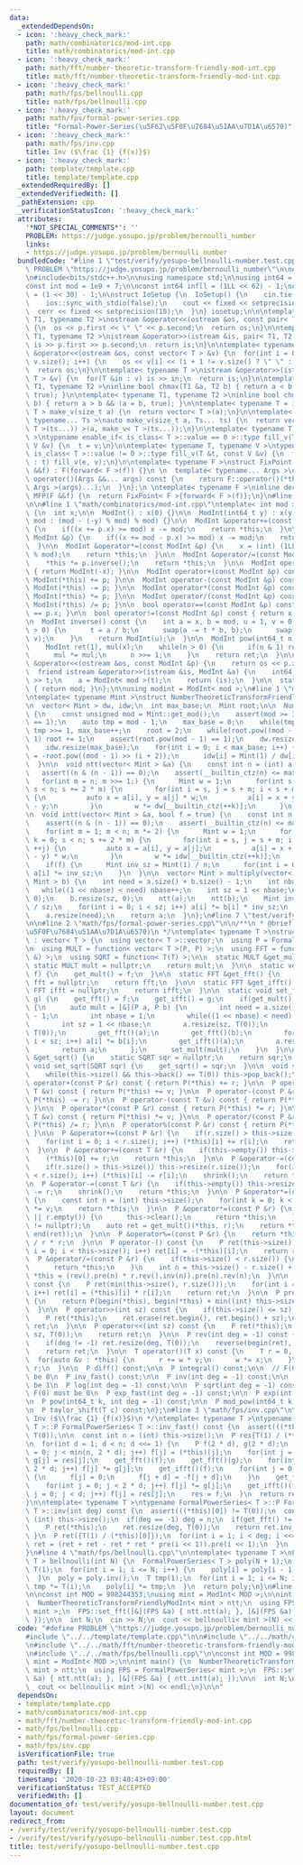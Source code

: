 ```yaml
---
data:
  _extendedDependsOn:
  - icon: ':heavy_check_mark:'
    path: math/combinatorics/mod-int.cpp
    title: math/combinatorics/mod-int.cpp
  - icon: ':heavy_check_mark:'
    path: math/fft/number-theoretic-transform-friendly-mod-int.cpp
    title: math/fft/number-theoretic-transform-friendly-mod-int.cpp
  - icon: ':heavy_check_mark:'
    path: math/fps/bellnoulli.cpp
    title: math/fps/bellnoulli.cpp
  - icon: ':heavy_check_mark:'
    path: math/fps/formal-power-series.cpp
    title: "Formal-Power-Series(\u5F62\u5F0F\u7684\u51AA\u7D1A\u6570)"
  - icon: ':heavy_check_mark:'
    path: math/fps/inv.cpp
    title: Inv ($\frac {1} {f(x)}$)
  - icon: ':heavy_check_mark:'
    path: template/template.cpp
    title: template/template.cpp
  _extendedRequiredBy: []
  _extendedVerifiedWith: []
  _pathExtension: cpp
  _verificationStatusIcon: ':heavy_check_mark:'
  attributes:
    '*NOT_SPECIAL_COMMENTS*': ''
    PROBLEM: https://judge.yosupo.jp/problem/bernoulli_number
    links:
    - https://judge.yosupo.jp/problem/bernoulli_number
  bundledCode: "#line 1 \"test/verify/yosupo-bellnoulli-number.test.cpp\"\n#define\
    \ PROBLEM \"https://judge.yosupo.jp/problem/bernoulli_number\"\n\n#line 1 \"template/template.cpp\"\
    \n#include<bits/stdc++.h>\n\nusing namespace std;\n\nusing int64 = long long;\n\
    const int mod = 1e9 + 7;\n\nconst int64 infll = (1LL << 62) - 1;\nconst int inf\
    \ = (1 << 30) - 1;\n\nstruct IoSetup {\n  IoSetup() {\n    cin.tie(nullptr);\n\
    \    ios::sync_with_stdio(false);\n    cout << fixed << setprecision(10);\n  \
    \  cerr << fixed << setprecision(10);\n  }\n} iosetup;\n\n\ntemplate< typename\
    \ T1, typename T2 >\nostream &operator<<(ostream &os, const pair< T1, T2 >& p)\
    \ {\n  os << p.first << \" \" << p.second;\n  return os;\n}\n\ntemplate< typename\
    \ T1, typename T2 >\nistream &operator>>(istream &is, pair< T1, T2 > &p) {\n \
    \ is >> p.first >> p.second;\n  return is;\n}\n\ntemplate< typename T >\nostream\
    \ &operator<<(ostream &os, const vector< T > &v) {\n  for(int i = 0; i < (int)\
    \ v.size(); i++) {\n    os << v[i] << (i + 1 != v.size() ? \" \" : \"\");\n  }\n\
    \  return os;\n}\n\ntemplate< typename T >\nistream &operator>>(istream &is, vector<\
    \ T > &v) {\n  for(T &in : v) is >> in;\n  return is;\n}\n\ntemplate< typename\
    \ T1, typename T2 >\ninline bool chmax(T1 &a, T2 b) { return a < b && (a = b,\
    \ true); }\n\ntemplate< typename T1, typename T2 >\ninline bool chmin(T1 &a, T2\
    \ b) { return a > b && (a = b, true); }\n\ntemplate< typename T = int64 >\nvector<\
    \ T > make_v(size_t a) {\n  return vector< T >(a);\n}\n\ntemplate< typename T,\
    \ typename... Ts >\nauto make_v(size_t a, Ts... ts) {\n  return vector< decltype(make_v<\
    \ T >(ts...)) >(a, make_v< T >(ts...));\n}\n\ntemplate< typename T, typename V\
    \ >\ntypename enable_if< is_class< T >::value == 0 >::type fill_v(T &t, const\
    \ V &v) {\n  t = v;\n}\n\ntemplate< typename T, typename V >\ntypename enable_if<\
    \ is_class< T >::value != 0 >::type fill_v(T &t, const V &v) {\n  for(auto &e\
    \ : t) fill_v(e, v);\n}\n\ntemplate< typename F >\nstruct FixPoint : F {\n  FixPoint(F\
    \ &&f) : F(forward< F >(f)) {}\n \n  template< typename... Args >\n  decltype(auto)\
    \ operator()(Args &&... args) const {\n    return F::operator()(*this, forward<\
    \ Args >(args)...);\n  }\n};\n \ntemplate< typename F >\ninline decltype(auto)\
    \ MFP(F &&f) {\n  return FixPoint< F >{forward< F >(f)};\n}\n#line 4 \"test/verify/yosupo-bellnoulli-number.test.cpp\"\
    \n\n#line 1 \"math/combinatorics/mod-int.cpp\"\ntemplate< int mod >\nstruct ModInt\
    \ {\n  int x;\n\n  ModInt() : x(0) {}\n\n  ModInt(int64_t y) : x(y >= 0 ? y %\
    \ mod : (mod - (-y) % mod) % mod) {}\n\n  ModInt &operator+=(const ModInt &p)\
    \ {\n    if((x += p.x) >= mod) x -= mod;\n    return *this;\n  }\n\n  ModInt &operator-=(const\
    \ ModInt &p) {\n    if((x += mod - p.x) >= mod) x -= mod;\n    return *this;\n\
    \  }\n\n  ModInt &operator*=(const ModInt &p) {\n    x = (int) (1LL * x * p.x\
    \ % mod);\n    return *this;\n  }\n\n  ModInt &operator/=(const ModInt &p) {\n\
    \    *this *= p.inverse();\n    return *this;\n  }\n\n  ModInt operator-() const\
    \ { return ModInt(-x); }\n\n  ModInt operator+(const ModInt &p) const { return\
    \ ModInt(*this) += p; }\n\n  ModInt operator-(const ModInt &p) const { return\
    \ ModInt(*this) -= p; }\n\n  ModInt operator*(const ModInt &p) const { return\
    \ ModInt(*this) *= p; }\n\n  ModInt operator/(const ModInt &p) const { return\
    \ ModInt(*this) /= p; }\n\n  bool operator==(const ModInt &p) const { return x\
    \ == p.x; }\n\n  bool operator!=(const ModInt &p) const { return x != p.x; }\n\
    \n  ModInt inverse() const {\n    int a = x, b = mod, u = 1, v = 0, t;\n    while(b\
    \ > 0) {\n      t = a / b;\n      swap(a -= t * b, b);\n      swap(u -= t * v,\
    \ v);\n    }\n    return ModInt(u);\n  }\n\n  ModInt pow(int64_t n) const {\n\
    \    ModInt ret(1), mul(x);\n    while(n > 0) {\n      if(n & 1) ret *= mul;\n\
    \      mul *= mul;\n      n >>= 1;\n    }\n    return ret;\n  }\n\n  friend ostream\
    \ &operator<<(ostream &os, const ModInt &p) {\n    return os << p.x;\n  }\n\n\
    \  friend istream &operator>>(istream &is, ModInt &a) {\n    int64_t t;\n    is\
    \ >> t;\n    a = ModInt< mod >(t);\n    return (is);\n  }\n\n  static int get_mod()\
    \ { return mod; }\n};\n\nusing modint = ModInt< mod >;\n#line 1 \"math/fft/number-theoretic-transform-friendly-mod-int.cpp\"\
    \ntemplate< typename Mint >\nstruct NumberTheoreticTransformFriendlyModInt {\n\
    \n  vector< Mint > dw, idw;\n  int max_base;\n  Mint root;\n\n  NumberTheoreticTransformFriendlyModInt()\
    \ {\n    const unsigned mod = Mint::get_mod();\n    assert(mod >= 3 && mod % 2\
    \ == 1);\n    auto tmp = mod - 1;\n    max_base = 0;\n    while(tmp % 2 == 0)\
    \ tmp >>= 1, max_base++;\n    root = 2;\n    while(root.pow((mod - 1) >> 1) ==\
    \ 1) root += 1;\n    assert(root.pow(mod - 1) == 1);\n    dw.resize(max_base);\n\
    \    idw.resize(max_base);\n    for(int i = 0; i < max_base; i++) {\n      dw[i]\
    \ = -root.pow((mod - 1) >> (i + 2));\n      idw[i] = Mint(1) / dw[i];\n    }\n\
    \  }\n\n  void ntt(vector< Mint > &a) {\n    const int n = (int) a.size();\n \
    \   assert((n & (n - 1)) == 0);\n    assert(__builtin_ctz(n) <= max_base);\n \
    \   for(int m = n; m >>= 1;) {\n      Mint w = 1;\n      for(int s = 0, k = 0;\
    \ s < n; s += 2 * m) {\n        for(int i = s, j = s + m; i < s + m; ++i, ++j)\
    \ {\n          auto x = a[i], y = a[j] * w;\n          a[i] = x + y, a[j] = x\
    \ - y;\n        }\n        w *= dw[__builtin_ctz(++k)];\n      }\n    }\n  }\n\
    \n  void intt(vector< Mint > &a, bool f = true) {\n    const int n = (int) a.size();\n\
    \    assert((n & (n - 1)) == 0);\n    assert(__builtin_ctz(n) <= max_base);\n\
    \    for(int m = 1; m < n; m *= 2) {\n      Mint w = 1;\n      for(int s = 0,\
    \ k = 0; s < n; s += 2 * m) {\n        for(int i = s, j = s + m; i < s + m; ++i,\
    \ ++j) {\n          auto x = a[i], y = a[j];\n          a[i] = x + y, a[j] = (x\
    \ - y) * w;\n        }\n        w *= idw[__builtin_ctz(++k)];\n      }\n    }\n\
    \    if(f) {\n      Mint inv_sz = Mint(1) / n;\n      for(int i = 0; i < n; i++)\
    \ a[i] *= inv_sz;\n    }\n  }\n\n  vector< Mint > multiply(vector< Mint > a, vector<\
    \ Mint > b) {\n    int need = a.size() + b.size() - 1;\n    int nbase = 1;\n \
    \   while((1 << nbase) < need) nbase++;\n    int sz = 1 << nbase;\n    a.resize(sz,\
    \ 0);\n    b.resize(sz, 0);\n    ntt(a);\n    ntt(b);\n    Mint inv_sz = Mint(1)\
    \ / sz;\n    for(int i = 0; i < sz; i++) a[i] *= b[i] * inv_sz;\n    intt(a, false);\n\
    \    a.resize(need);\n    return a;\n  }\n};\n#line 7 \"test/verify/yosupo-bellnoulli-number.test.cpp\"\
    \n\n#line 2 \"math/fps/formal-power-series.cpp\"\n\n/**\n * @brief Formal-Power-Series(\u5F62\
    \u5F0F\u7684\u51AA\u7D1A\u6570)\n */\ntemplate< typename T >\nstruct FormalPowerSeries\
    \ : vector< T > {\n  using vector< T >::vector;\n  using P = FormalPowerSeries;\n\
    \n  using MULT = function< vector< T >(P, P) >;\n  using FFT = function< void(P\
    \ &) >;\n  using SQRT = function< T(T) >;\n\n  static MULT &get_mult() {\n   \
    \ static MULT mult = nullptr;\n    return mult;\n  }\n\n  static void set_mult(MULT\
    \ f) {\n    get_mult() = f;\n  }\n\n  static FFT &get_fft() {\n    static FFT\
    \ fft = nullptr;\n    return fft;\n  }\n\n  static FFT &get_ifft() {\n    static\
    \ FFT ifft = nullptr;\n    return ifft;\n  }\n\n  static void set_fft(FFT f, FFT\
    \ g) {\n    get_fft() = f;\n    get_ifft() = g;\n    if(get_mult() == nullptr)\
    \ {\n      auto mult = [&](P a, P b) {\n        int need = a.size() + b.size()\
    \ - 1;\n        int nbase = 1;\n        while((1 << nbase) < need) nbase++;\n\
    \        int sz = 1 << nbase;\n        a.resize(sz, T(0));\n        b.resize(sz,\
    \ T(0));\n        get_fft()(a);\n        get_fft()(b);\n        for(int i = 0;\
    \ i < sz; i++) a[i] *= b[i];\n        get_ifft()(a);\n        a.resize(need);\n\
    \        return a;\n      };\n      set_mult(mult);\n    }\n  }\n\n  static SQRT\
    \ &get_sqrt() {\n    static SQRT sqr = nullptr;\n    return sqr;\n  }\n\n  static\
    \ void set_sqrt(SQRT sqr) {\n    get_sqrt() = sqr;\n  }\n\n  void shrink() {\n\
    \    while(this->size() && this->back() == T(0)) this->pop_back();\n  }\n\n  P\
    \ operator+(const P &r) const { return P(*this) += r; }\n\n  P operator+(const\
    \ T &v) const { return P(*this) += v; }\n\n  P operator-(const P &r) const { return\
    \ P(*this) -= r; }\n\n  P operator-(const T &v) const { return P(*this) -= v;\
    \ }\n\n  P operator*(const P &r) const { return P(*this) *= r; }\n\n  P operator*(const\
    \ T &v) const { return P(*this) *= v; }\n\n  P operator/(const P &r) const { return\
    \ P(*this) /= r; }\n\n  P operator%(const P &r) const { return P(*this) %= r;\
    \ }\n\n  P &operator+=(const P &r) {\n    if(r.size() > this->size()) this->resize(r.size());\n\
    \    for(int i = 0; i < r.size(); i++) (*this)[i] += r[i];\n    return *this;\n\
    \  }\n\n  P &operator+=(const T &r) {\n    if(this->empty()) this->resize(1);\n\
    \    (*this)[0] += r;\n    return *this;\n  }\n\n  P &operator-=(const P &r) {\n\
    \    if(r.size() > this->size()) this->resize(r.size());\n    for(int i = 0; i\
    \ < r.size(); i++) (*this)[i] -= r[i];\n    shrink();\n    return *this;\n  }\n\
    \n  P &operator-=(const T &r) {\n    if(this->empty()) this->resize(1);\n    (*this)[0]\
    \ -= r;\n    shrink();\n    return *this;\n  }\n\n  P &operator*=(const T &v)\
    \ {\n    const int n = (int) this->size();\n    for(int k = 0; k < n; k++) (*this)[k]\
    \ *= v;\n    return *this;\n  }\n\n  P &operator*=(const P &r) {\n    if(this->empty()\
    \ || r.empty()) {\n      this->clear();\n      return *this;\n    }\n    assert(get_mult()\
    \ != nullptr);\n    auto ret = get_mult()(*this, r);\n    return *this = P(begin(ret),\
    \ end(ret));\n  }\n\n  P &operator%=(const P &r) {\n    return *this -= *this\
    \ / r * r;\n  }\n\n  P operator-() const {\n    P ret(this->size());\n    for(int\
    \ i = 0; i < this->size(); i++) ret[i] = -(*this)[i];\n    return ret;\n  }\n\n\
    \  P &operator/=(const P &r) {\n    if(this->size() < r.size()) {\n      this->clear();\n\
    \      return *this;\n    }\n    int n = this->size() - r.size() + 1;\n    return\
    \ *this = (rev().pre(n) * r.rev().inv(n)).pre(n).rev(n);\n  }\n\n  P dot(P r)\
    \ const {\n    P ret(min(this->size(), r.size()));\n    for(int i = 0; i < ret.size();\
    \ i++) ret[i] = (*this)[i] * r[i];\n    return ret;\n  }\n\n  P pre(int sz) const\
    \ {\n    return P(begin(*this), begin(*this) + min((int) this->size(), sz));\n\
    \  }\n\n  P operator>>(int sz) const {\n    if(this->size() <= sz) return {};\n\
    \    P ret(*this);\n    ret.erase(ret.begin(), ret.begin() + sz);\n    return\
    \ ret;\n  }\n\n  P operator<<(int sz) const {\n    P ret(*this);\n    ret.insert(ret.begin(),\
    \ sz, T(0));\n    return ret;\n  }\n\n  P rev(int deg = -1) const {\n    P ret(*this);\n\
    \    if(deg != -1) ret.resize(deg, T(0));\n    reverse(begin(ret), end(ret));\n\
    \    return ret;\n  }\n\n  T operator()(T x) const {\n    T r = 0, w = 1;\n  \
    \  for(auto &v : *this) {\n      r += w * v;\n      w *= x;\n    }\n    return\
    \ r;\n  }\n\n  P diff() const;\n\n  P integral() const;\n\n  // F(0) must not\
    \ be 0\n  P inv_fast() const;\n\n  P inv(int deg = -1) const;\n\n  // F(0) must\
    \ be 1\n  P log(int deg = -1) const;\n\n  P sqrt(int deg = -1) const;\n\n  //\
    \ F(0) must be 0\n  P exp_fast(int deg = -1) const;\n\n  P exp(int deg = -1) const;\n\
    \n  P pow(int64_t k, int deg = -1) const;\n\n  P mod_pow(int64_t k, P g) const;\n\
    \n  P taylor_shift(T c) const;\n};\n#line 3 \"math/fps/inv.cpp\"\n\n/**\n * @brief\
    \ Inv ($\\frac {1} {f(x)}$)\n */\ntemplate< typename T >\ntypename FormalPowerSeries<\
    \ T >::P FormalPowerSeries< T >::inv_fast() const {\n  assert(((*this)[0]) !=\
    \ T(0));\n\n  const int n = (int) this->size();\n  P res{T(1) / (*this)[0]};\n\
    \n  for(int d = 1; d < n; d <<= 1) {\n    P f(2 * d), g(2 * d);\n    for(int j\
    \ = 0; j < min(n, 2 * d); j++) f[j] = (*this)[j];\n    for(int j = 0; j < d; j++)\
    \ g[j] = res[j];\n    get_fft()(f);\n    get_fft()(g);\n    for(int j = 0; j <\
    \ 2 * d; j++) f[j] *= g[j];\n    get_ifft()(f);\n    for(int j = 0; j < d; j++)\
    \ {\n      f[j] = 0;\n      f[j + d] = -f[j + d];\n    }\n    get_fft()(f);\n\
    \    for(int j = 0; j < 2 * d; j++) f[j] *= g[j];\n    get_ifft()(f);\n    for(int\
    \ j = 0; j < d; j++) f[j] = res[j];\n    res = f;\n  }\n  return res.pre(n);\n\
    }\n\ntemplate< typename T >\ntypename FormalPowerSeries< T >::P FormalPowerSeries<\
    \ T >::inv(int deg) const {\n  assert(((*this)[0]) != T(0));\n  const int n =\
    \ (int) this->size();\n  if(deg == -1) deg = n;\n  if(get_fft() != nullptr) {\n\
    \    P ret(*this);\n    ret.resize(deg, T(0));\n    return ret.inv_fast();\n \
    \ }\n  P ret({T(1) / (*this)[0]});\n  for(int i = 1; i < deg; i <<= 1) {\n   \
    \ ret = (ret + ret - ret * ret * pre(i << 1)).pre(i << 1);\n  }\n  return ret.pre(deg);\n\
    }\n#line 4 \"math/fps/bellnoulli.cpp\"\n\ntemplate< typename T >\nFormalPowerSeries<\
    \ T > bellnoulli(int N) {\n  FormalPowerSeries< T > poly(N + 1);\n  poly[0] =\
    \ T(1);\n  for(int i = 1; i <= N; i++) {\n    poly[i] = poly[i - 1] / T(i + 1);\n\
    \  }\n  poly = poly.inv();\n  T tmp(1);\n  for(int i = 1; i <= N; i++) {\n   \
    \ tmp *= T(i);\n    poly[i] *= tmp;\n  }\n  return poly;\n}\n#line 9 \"test/verify/yosupo-bellnoulli-number.test.cpp\"\
    \n\nconst int MOD = 998244353;\nusing mint = ModInt< MOD >;\n\nint main() {\n\
    \  NumberTheoreticTransformFriendlyModInt< mint > ntt;\n  using FPS = FormalPowerSeries<\
    \ mint >;\n  FPS::set_fft([&](FPS &a) { ntt.ntt(a); }, [&](FPS &a) { ntt.intt(a);\
    \ });\n\n  int N;\n  cin >> N;\n  cout << bellnoulli< mint >(N) << endl;\n}\n\n"
  code: "#define PROBLEM \"https://judge.yosupo.jp/problem/bernoulli_number\"\n\n\
    #include \"../../template/template.cpp\"\n\n#include \"../../math/combinatorics/mod-int.cpp\"\
    \n#include \"../../math/fft/number-theoretic-transform-friendly-mod-int.cpp\"\n\
    \n#include \"../../math/fps/bellnoulli.cpp\"\n\nconst int MOD = 998244353;\nusing\
    \ mint = ModInt< MOD >;\n\nint main() {\n  NumberTheoreticTransformFriendlyModInt<\
    \ mint > ntt;\n  using FPS = FormalPowerSeries< mint >;\n  FPS::set_fft([&](FPS\
    \ &a) { ntt.ntt(a); }, [&](FPS &a) { ntt.intt(a); });\n\n  int N;\n  cin >> N;\n\
    \  cout << bellnoulli< mint >(N) << endl;\n}\n\n"
  dependsOn:
  - template/template.cpp
  - math/combinatorics/mod-int.cpp
  - math/fft/number-theoretic-transform-friendly-mod-int.cpp
  - math/fps/bellnoulli.cpp
  - math/fps/formal-power-series.cpp
  - math/fps/inv.cpp
  isVerificationFile: true
  path: test/verify/yosupo-bellnoulli-number.test.cpp
  requiredBy: []
  timestamp: '2020-10-23 03:48:43+09:00'
  verificationStatus: TEST_ACCEPTED
  verifiedWith: []
documentation_of: test/verify/yosupo-bellnoulli-number.test.cpp
layout: document
redirect_from:
- /verify/test/verify/yosupo-bellnoulli-number.test.cpp
- /verify/test/verify/yosupo-bellnoulli-number.test.cpp.html
title: test/verify/yosupo-bellnoulli-number.test.cpp
---
```

